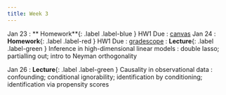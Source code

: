 ```yaml
---
title: Week 3
---
```


Jan 23
: ** Homework**{: .label .label-blue } HW1 Due
  : [canvas](https://canvas.stanford.edu/)
Jan 24
: **Homework**{: .label .label-red } HW1 Due
  : [gradescope](https://www.gradescope.com/courses/486969/)
: **Lecture**{: .label .label-green } Inference in high-dimensional linear models
: double lasso; partialling out; intro to Neyman orthogonality

Jan 26
: **Lecture**{: .label .label-green } Causality in observational data
: confounding; conditional ignorability; identification by conditioning; identification via propensity scores


